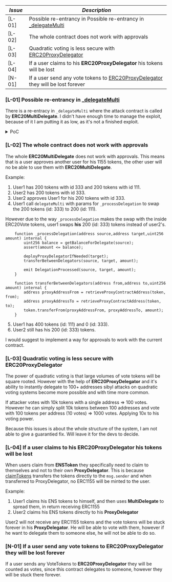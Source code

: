 | *Issue* | *Description*                                                                                                                                              |
|---------|------------------------------------------------------------------------------------------------------------------------------------------------------------|
| [L-01]  | Possible re-entrancy in Possible re-entrancy in [_delegateMulti](https://github.com/code-423n4/2023-10-ens/blob/main/contracts/ERC20MultiDelegate.sol#L65) |
| [L-02]  | The whole contract does not work with approvals  |
| [L-03] | Quadratic voting is less secure with [ERC20ProxyDelegator](https://github.com/code-423n4/2023-10-ens/blob/main/contracts/ERC20MultiDelegate.sol) |    
| [L-04] | If a user claims to his **ERC20ProxyDelegator** his tokens will be lost |                                                                                                      
| [N-01]  | If a user send any vote tokens to [ERC20ProxyDelegator](https://github.com/code-423n4/2023-10-ens/blob/main/contracts/ERC20MultiDelegate.sol) they will be lost forever |                                                                       


### [L-01] Possible re-entrancy in [_delegateMulti](https://github.com/code-423n4/2023-10-ens/blob/main/contracts/ERC20MultiDelegate.sol#L65)
There is a re-entracy in `_delegateMulti` where the attack contract is called by **ERC20MultiDelegate**. I didn't have enough time to manage the exploit, because of it I am putting it as low, as it's not a finished exploit.

<details>
<summary>PoC</summary>

```solidity
// SPDX-License-Identifier: MIT
pragma solidity 0.8.19;

import {Test} from "forge-std/Test.sol";
import {console} from "forge-std/console.sol";
import {ERC20ProxyDelegator,ERC20MultiDelegate} from "../contracts/ERC20MultiDelegate.sol";
import {MyVotes} from "../contracts/MyVotes.sol";
import {IERC1155Receiver} from "@openzeppelin/contracts/token/ERC1155/IERC1155Receiver.sol";

contract MultiTest is Test{
    address attackerAddress;
    ERC20MultiDelegate multi;
    ERC20ProxyDelegator delegator;
    MyVotes token;
    Attacker2 attacker2;

    function setUp() public {
        vm.label(attackerAddress,"Attaker");
        token = new MyVotes(address(111));
        multi = new ERC20MultiDelegate(token, "idk mate");
        attacker2 = new Attacker2(token,address(multi));
        attackerAddress = address(attacker2);
        token.mint(attackerAddress,1000e18);
    }

    function test_reEnter() public {
        uint256[] memory sources = new uint[](0);
        uint256[] memory targets = new uint[](1);
        uint256[] memory amounts = new uint[](1);
        
        {
            targets[0] = uint256(uint160(attackerAddress));
            amounts[0] = 1000e18;
        }
        vm.startPrank(attackerAddress);
        token.approve(address(multi), 1e24);
        multi.delegateMulti(sources, targets, amounts);
        vm.stopPrank();
    }
}
contract Attacker2{
    MyVotes token;
    ERC20MultiDelegate multi;
    constructor(MyVotes _token,address _multi) {
        token = MyVotes(_token);
        token.approve(_multi,type(uint256).max);
        multi = ERC20MultiDelegate(_multi);
    }
    function onERC1155Received(address, address, uint256, uint256, bytes memory) public virtual returns (bytes4) {
        console.log("onERC1155Received re-entered");
        return this.onERC1155Received.selector;
    }
    function onERC1155BatchReceived(address, address, uint256[] memory, uint256[] memory, bytes memory) public virtual returns (bytes4) {
        console.log("onERC1155BatchReceived re-entered");
        return this.onERC1155BatchReceived.selector;
    }

    function onERC721Received(address, address, uint256, bytes memory) public virtual returns (bytes4) {
        console.log("onERC721Received re-entered");
        return this.onERC721Received.selector;
    }
}
```

```jsx
Logs:
  onERC1155Received re-entered
```

</details>

### [L-02] The whole contract does not work with approvals
The whole **ERC20MultiDelegate** does not work with approvals. This means that is a user approves another user for his 1155 tokens, the other user will no be able to use them with **ERC20MultiDelegate**.

Example:

1. User1 has 200 tokens with id 333 and 200 tokens with id 111.
2. User2 has 200 tokens with id 333.
3. User2 approves User1 for his 200 tokens with id 333.
4. User1 call `delegateMulti` with params for `_processDelegation` to swap the 200 tokens (id: 333) to 200 (id: 111).

However due to the way `_processDelegation` makes the swap with the inside ERC20Vote tokens, user1 swaps **his** 200 (id: 333) tokens instead of user2's.

```solidity
    function _processDelegation(address source,address target,uint256 amount) internal {
        uint256 balance = getBalanceForDelegate(source);
        assert(amount <= balance);

        deployProxyDelegatorIfNeeded(target);
        transferBetweenDelegators(source, target, amount);

        emit DelegationProcessed(source, target, amount);
    }

    function transferBetweenDelegators(address from,address to,uint256 amount) internal {
        address proxyAddressFrom = retrieveProxyContractAddress(token, from);
        address proxyAddressTo = retrieveProxyContractAddress(token, to);
        token.transferFrom(proxyAddressFrom, proxyAddressTo, amount);
    }
```

5. User1 has 400 tokens (id: 111) and 0 (id: 333).
6. User2 still has his 200 (id: 333) tokens.

I would suggest to implement a way for approvals to work with the current contract.

### [L-03] Quadratic voting is less secure with ERC20ProxyDelegator
The power of quadratic voting is that large volumes of vote tokens will be square rooted. However with the help of **ERC20ProxyDelegator** and it's ability to instantly delegate to 100+ addresses sibyl  attacks on quadratic voting systems become more possible and with time more common. 

If attacker votes with 10k tokens with a single address => 100 votes. However he can simply split 10k  tokens between 100 addresses and vote with 100 tokens per address (10 votes) => 1000 votes. Applying 10x to his voting power. 

Because this issues is about the whole structure of the system, I am not able to give a guarantied fix. Will leave it for the devs to decide.

### [L-04] If a user claims to his **ERC20ProxyDelegator** his tokens will be lost 
When users claim from **ENSToken** they specifically need to claim to themselves and not to their own **ProxyDelegator**. This is because [claimTokens](https://github.com/code-423n4/2023-10-ens/blob/main/contracts/ENSToken.sol#L59-L70) transfers the tokens directly to the `msg.sender` and when transferred to ProxyDelegator, no ERC1155 will be minted to the user.

Example:
1. User1 claims his ENS tokens to himself, and then uses **MultiDelegate** to spread them, in return receiving ERC1155
2. User2 claims his ENS tokens directly to his **ProxyDelegator**

User2 will not receive any ERC1155 tokens and the vote tokens will be stuck forever in his **ProxyDelegator**. He will be able to vote with them, however if he want to delegate them to someone else, he will not be able to do so.

### [N-01] If a user send any vote tokens to ERC20ProxyDelegator they will be lost forever
If a user sends any VoteTokens to **ERC20ProxyDelegator** they will be counted as votes, since this contract delegates to someone, however they will be stuck there forever. 
